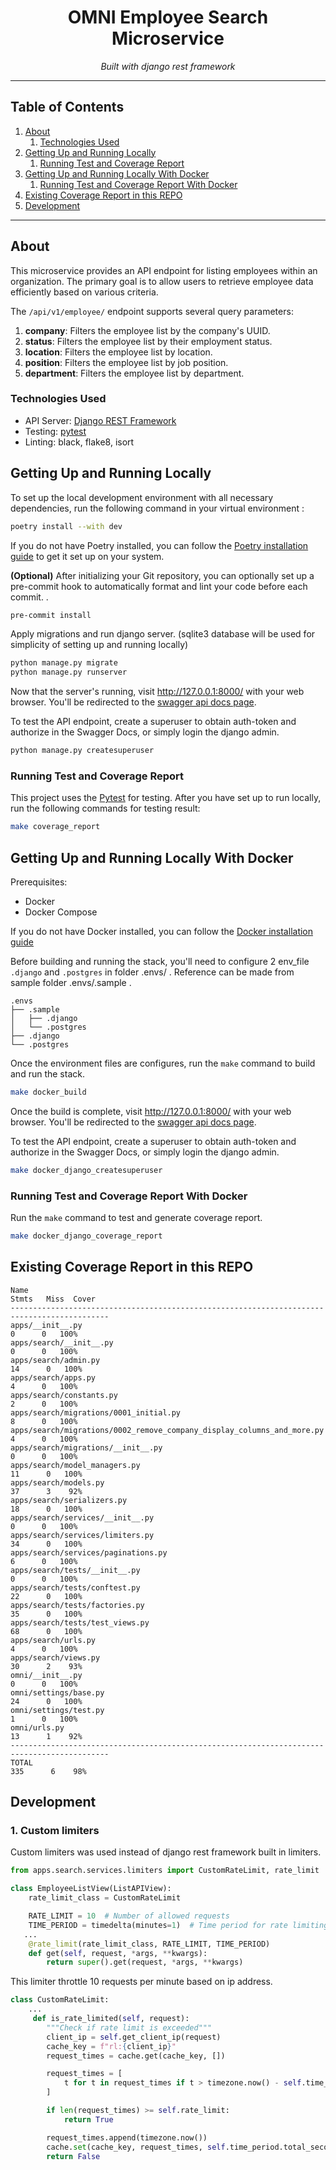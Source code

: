 <h1 align="center">OMNI Employee Search Microservice</h1>
<p align="center">
    <em>Built with django rest framework</em>
</p>

---

## Table of Contents
1. [About](#about)
   1. [Technologies Used](#technologies-used)
2. [Getting Up and Running Locally](#getting-up-and-running-locally)
   1. [Running Test and Coverage Report](#running-test-and-coverage-report)
3. [Getting Up and Running Locally With Docker](#getting-up-and-running-locally-with-docker)
   1. [Running Test and Coverage Report With Docker](#running-test-and-coverage-report-with-docker)
4. [Existing Coverage Report in this REPO](#existing-coverage-report-in-this-repo)
5. [Development](#development)

---

## About

This microservice provides an API endpoint for listing employees within an organization. The primary goal is to allow
users to retrieve employee data efficiently based on various criteria.

The `/api/v1/employee/` endpoint supports several query parameters:

1. **company**: Filters the employee list by the company's UUID.
2. **status**: Filters the employee list by their employment status.
3. **location**: Filters the employee list by location.
4. **position**: Filters the employee list by job position.
5. **department**: Filters the employee list by department.

### Technologies Used

- API Server: [Django REST Framework](https://www.django-rest-framework.org/)
- Testing: [pytest](https://pytest.org/)
- Linting: black, flake8, isort

## Getting Up and Running Locally

To set up the local development environment with all necessary dependencies, run the following command in your virtual
environment :
```bash
poetry install --with dev
```
If you do not have Poetry installed, you can follow the [Poetry installation guide](https://python-poetry.org/docs/#installation)
to get it set up on your system.

**(Optional)** After initializing your Git repository, you can optionally set up a pre-commit hook to automatically format
and lint your code before each commit. .
```bash
pre-commit install
```

Apply migrations and run django server. (sqlite3 database will be used for simplicity of setting up and running locally)
```bash
python manage.py migrate
python manage.py runserver
```

Now that the server's running, visit http://127.0.0.1:8000/ with your web browser. You'll be redirected to the [swagger
api docs page](http://127.0.0.1:8000/api/docs).

To test the API endpoint, create a superuser to obtain auth-token and authorize in the Swagger Docs, or simply login the
django admin.
```bash
python manage.py createsuperuser
```

### Running Test and Coverage Report

This project uses the [Pytest](https://docs.pytest.org/en/latest/example/simple.html) for testing. After you have set up
to run locally, run the following commands for testing result:

```bash
make coverage_report
```

## Getting Up and Running Locally With Docker

Prerequisites:

- Docker
- Docker Compose

If you do not have Docker installed, you can follow the [Docker installation guide](https://docs.docker.com/get-docker/)

Before building and running the stack, you'll need to configure 2 env_file `.django` and `.postgres` in folder .envs/ .
Reference can be made from sample folder .envs/.sample .
```
.envs
├── .sample
│   ├── .django
│   └── .postgres
├── .django
└── .postgres
```

Once the environment files are configures, run the `make` command to build and run the stack.
```bash
make docker_build
```

Once the build is complete, visit http://127.0.0.1:8000/ with your web browser. You'll be redirected to the [swagger
api docs page](http://127.0.0.1:8000/api/docs).

To test the API endpoint, create a superuser to obtain auth-token and authorize in the Swagger Docs, or simply login the
django admin.
```bash
make docker_django_createsuperuser
```

### Running Test and Coverage Report With Docker

Run the `make` command to test and generate coverage report.

```Bash
make docker_django_coverage_report
```

## Existing Coverage Report in this REPO
```
Name                                                                     Stmts   Miss  Cover
--------------------------------------------------------------------------------------------
apps/__init__.py                                                             0      0   100%
apps/search/__init__.py                                                      0      0   100%
apps/search/admin.py                                                        14      0   100%
apps/search/apps.py                                                          4      0   100%
apps/search/constants.py                                                     2      0   100%
apps/search/migrations/0001_initial.py                                       8      0   100%
apps/search/migrations/0002_remove_company_display_columns_and_more.py       4      0   100%
apps/search/migrations/__init__.py                                           0      0   100%
apps/search/model_managers.py                                               11      0   100%
apps/search/models.py                                                       37      3    92%
apps/search/serializers.py                                                  18      0   100%
apps/search/services/__init__.py                                             0      0   100%
apps/search/services/limiters.py                                            34      0   100%
apps/search/services/paginations.py                                          6      0   100%
apps/search/tests/__init__.py                                                0      0   100%
apps/search/tests/conftest.py                                               22      0   100%
apps/search/tests/factories.py                                              35      0   100%
apps/search/tests/test_views.py                                             68      0   100%
apps/search/urls.py                                                          4      0   100%
apps/search/views.py                                                        30      2    93%
omni/__init__.py                                                             0      0   100%
omni/settings/base.py                                                       24      0   100%
omni/settings/test.py                                                        1      0   100%
omni/urls.py                                                                13      1    92%
--------------------------------------------------------------------------------------------
TOTAL                                                                      335      6    98%

```

## Development

### 1. Custom limiters

Custom limiters was used instead of django rest framework built in limiters.

```python
from apps.search.services.limiters import CustomRateLimit, rate_limit

class EmployeeListView(ListAPIView):
    rate_limit_class = CustomRateLimit

    RATE_LIMIT = 10  # Number of allowed requests
    TIME_PERIOD = timedelta(minutes=1)  # Time period for rate limiting
   ...
    @rate_limit(rate_limit_class, RATE_LIMIT, TIME_PERIOD)
    def get(self, request, *args, **kwargs):
        return super().get(request, *args, **kwargs)

```

This limiter throttle 10 requests per minute based on ip address.
```python
class CustomRateLimit:
    ...
     def is_rate_limited(self, request):
        """Check if rate limit is exceeded"""
        client_ip = self.get_client_ip(request)
        cache_key = f"rl:{client_ip}"
        request_times = cache.get(cache_key, [])

        request_times = [
            t for t in request_times if t > timezone.now() - self.time_period
        ]

        if len(request_times) >= self.rate_limit:
            return True

        request_times.append(timezone.now())
        cache.set(cache_key, request_times, self.time_period.total_seconds())
        return False
```
